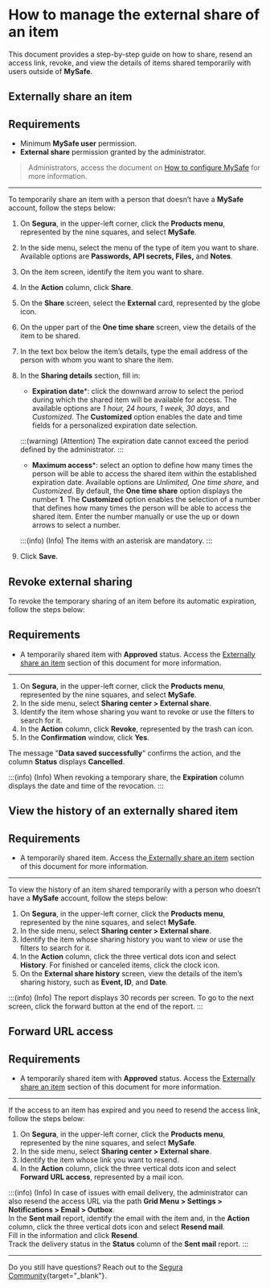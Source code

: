 # How to manage the external share of an item

This document provides a step-by-step guide on how to share, resend an access link, revoke, and view the details of items shared temporarily with users outside of **MySafe**. 


## Externally share an item

## Requirements

- Minimum **MySafe user** permission.
- **External share** permission granted by the administrator.

> Administrators, access the document on [How to configure MySafe](/v4/docs/how-to-configure-mysafe) for more information.
___
To temporarily share an item with a person that doesn’t have a **MySafe** account, follow the steps below:

1. On **Segura**, in the upper-left corner, click the **Products menu**, represented by the nine squares, and select **MySafe**.
2. In the side menu, select the menu of the type of item you want to share. Available options are **Passwords, API secrets, Files,** and **Notes**.
3. On the item screen, identify the item you want to share.
4. In the **Action** column, click **Share**.
5. On the **Share** screen, select the **External** card, represented by the globe icon.
6. On the upper part of the **One time share** screen, view the details of the item to be shared.
7. In the text box below the item’s details, type the email address of the person with whom you want to share the item.
8. In the **Sharing details** section, fill in:

   - **Expiration date***: click the downward arrow to select the period during which the shared item will be available for access. The available options are *1 hour, 24 hours, 1 week, 30 days*, and *Customized*. The **Customized** option enables the date and time fields for a personalized expiration date selection.

   :::(warning) (Attention)
   The expiration date cannot exceed the period defined by the administrator.
   :::

   - **Maximum access***: select an option to define how many times the person will be able to access the shared item within the established expiration date. Available options are *Unlimited, One time share*, and *Customized*. By default, the **One time share** option displays the number **1**. The **Customized** option enables the selection of a number that defines how many times the person will be able to access the shared item. Enter the number manually or use the up or down arrows to select a number.

   :::(info) (Info)
   The items with an asterisk are mandatory.
   :::

9. Click **Save**.



## Revoke external sharing

To revoke the temporary sharing of an item before its automatic expiration, follow the steps below:

## Requirements

- A temporarily shared item with **Approved** status. Access the [Externally share an item](/v4/docs/how-to-manage-the-external-share-of-an-item#externally-share-an-item) section of this document for more information.
---
1. On **Segura**, in the upper-left corner, click the **Products menu**, represented by the nine squares, and select **MySafe**.
2. In the side menu, select **Sharing center > External share**.
3. Identify the item whose sharing you want to revoke or use the filters to search for it.
4. In the **Action** column, click **Revoke**, represented by the trash can icon.
5. In the **Confirmation** window, click **Yes**.

The message "**Data saved successfully**" confirms the action, and the column **Status** displays **Cancelled**.

:::(info) (Info)
When revoking a temporary share, the **Expiration** column displays the date and time of the revocation.
:::



## View the history of an externally shared item

## Requirements

- A temporarily shared item. Access the[ Externally share an item](/v4/docs/how-to-manage-the-external-share-of-an-item#externally-share-an-item) section of this document for more information.
---

To view the history of an item shared temporarily with a person who doesn’t have a **MySafe** account, follow the steps below:

1. On **Segura**, in the upper-left corner, click the **Products menu**, represented by the nine squares, and select **MySafe**.
2. In the side menu, select **Sharing center > External share**.
3. Identify the item whose sharing history you want to view or use the filters to search for it.
4. In the **Action** column, click the three vertical dots icon and select **History**. For finished or canceled items, click the clock icon.
5. On the **External share history** screen, view the details of the item’s sharing history, such as **Event, ID**, and **Date**.

:::(info) (Info)
The report displays 30 records per screen. To go to the next screen, click the forward button at the end of the report.
:::



## Forward URL access

## Requirements

- A temporarily shared item with **Approved** status. Access the [Externally share an item](/v4/docs/how-to-manage-the-external-share-of-an-item#externally-share-an-item) section of this document for more information.
---
If the access to an item has expired and you need to resend the access link, follow the steps below:

1. On **Segura**, in the upper-left corner, click the **Products menu**, represented by the nine squares, and select **MySafe**.
2. In the side menu, select **Sharing center > External share**.
3. Identify the item whose link you want to resend.
4. In the **Action** column, click the three vertical dots icon and select **Forward URL access**, represented by a mail icon.

:::(info) (Info)
In case of issues with email delivery, the administrator can also resend the access URL via the path **Grid Menu > Settings > Notifications > Email > Outbox**.  
In the **Sent mail** report, identify the email with the item and, in the **Action** column, click the three vertical dots icon and select **Resend mail**.  
Fill in the information and click **Resend**.  
Track the delivery status in the **Status** column of the **Sent mail** report.
:::

---
Do you still have questions? Reach out to the [Segura Community](https://community.Segura.io/){target="_blank"}.
